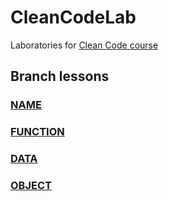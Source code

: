# CleanCodeLab

Laboratories for [Clean Code course](https://github.com/BitAdemy/CleanCode)

## Branch lessons

### [NAME](https://github.com/LabsAdemy/CleanCodeLab/tree/NAME)

### [FUNCTION](https://github.com/LabsAdemy/CleanCodeLab/tree/FUNCTION)

### [DATA](https://github.com/LabsAdemy/CleanCodeLab/tree/DATA)

### [OBJECT](https://github.com/LabsAdemy/CleanCodeLab/tree/OBJECT)
